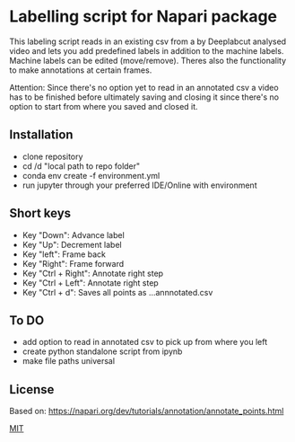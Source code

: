 # Labelling script for Napari package 

This labeling script reads in an existing csv from a by Deeplabcut analysed video and lets you add predefined labels in addition to the machine labels. 
Machine labels can be edited (move/remove). Theres also the functionality to make annotations at certain frames. 

Attention: Since there's no option yet to read in an annotated csv a video has to be finished before ultimately saving and closing it since there's no option to start from where you saved and closed it. 

## Installation 

- clone repository 
- cd /d "local path to repo folder" 
- conda env create -f environment.yml
- run jupyter through your preferred IDE/Online with environment 

## Short keys 
- Key "Down": Advance label 
- Key "Up": Decrement label 
- Key "left": Frame back 
- Key "Right": Frame forward 
- Key "Ctrl + Right": Annotate right step 
- Key "Ctrl + Left": Annotate right step
- Key "Ctrl + d": Saves all points as ...annnotated.csv 

## To DO 

- add option to read in annotated csv to pick up from where you left 
- create python standalone script from ipynb 
- make file paths universal 

## License

Based on: https://napari.org/dev/tutorials/annotation/annotate_points.html

[MIT](https://choosealicense.com/licenses/mit/)